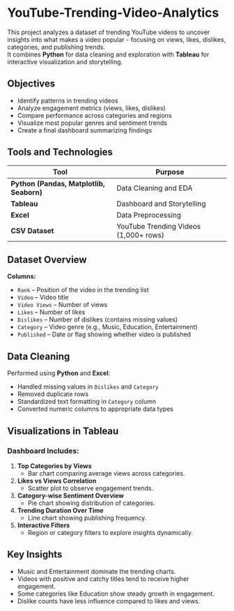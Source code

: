 # YouTube-Trending-Video-Analytics
This project analyzes a dataset of trending YouTube videos to uncover insights into what makes a video popular - focusing on views, likes, dislikes, categories, and publishing trends.  
It combines **Python** for data cleaning and exploration with **Tableau** for interactive visualization and storytelling.


## Objectives

- Identify patterns in trending videos  
- Analyze engagement metrics (views, likes, dislikes)  
- Compare performance across categories and regions  
- Visualize most popular genres and sentiment trends  
- Create a final dashboard summarizing findings


##  Tools and Technologies

| Tool | Purpose |
|------|----------|
| **Python (Pandas, Matplotlib, Seaborn)** | Data Cleaning and EDA |
| **Tableau** | Dashboard and Storytelling |
| **Excel** | Data Preprocessing |
| **CSV Dataset** | YouTube Trending Videos (1,000+ rows) |



##  Dataset Overview

**Columns:**
- `Rank` – Position of the video in the trending list  
- `Video` – Video title  
- `Video Views` – Number of views  
- `Likes` – Number of likes  
- `Dislikes` – Number of dislikes (contains missing values)  
- `Category` – Video genre (e.g., Music, Education, Entertainment)  
- `Published` – Date or flag showing whether video is published  



##  Data Cleaning

Performed using **Python** and **Excel**:
- Handled missing values in `Dislikes` and `Category`
- Removed duplicate rows  
- Standardized text formatting in `Category` column  
- Converted numeric columns to appropriate data types  



## Visualizations in Tableau

### Dashboard Includes:
1. **Top Categories by Views**
   - Bar chart comparing average views across categories.  
2. **Likes vs Views Correlation**
   - Scatter plot to observe engagement trends.  
3. **Category-wise Sentiment Overview**
   - Pie chart showing distribution of categories.  
4. **Trending Duration Over Time**
   - Line chart showing publishing frequency.  
5. **Interactive Filters**
   - Region or category filters to explore insights dynamically.  



##  Key Insights

- Music and Entertainment dominate the trending charts.  
- Videos with positive and catchy titles tend to receive higher engagement.  
- Some categories like Education show steady growth in engagement.  
- Dislike counts have less influence compared to likes and views.  
